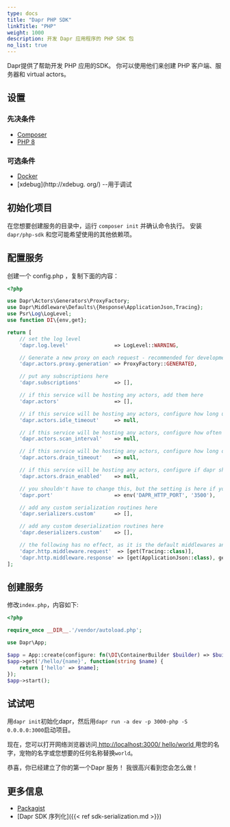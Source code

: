 ```yaml
---
type: docs
title: "Dapr PHP SDK"
linkTitle: "PHP"
weight: 1000
description: 开发 Dapr 应用程序的 PHP SDK 包
no_list: true
---
```


Dapr提供了帮助开发 PHP 应用的SDK。 你可以使用他们来创建 PHP 客户端、服务器和 virtual actors。

## 设置

### 先决条件

- [Composer](https://getcomposer.org/)
- [PHP 8](https://www.php.net/)

### 可选条件

- [Docker](https://www.docker.com/)
- [xdebug](http://xdebug. org/) --用于调试

## 初始化项目

在您想要创建服务的目录中，运行 `composer init` 并确认命令执行。 安装 `dapr/php-sdk` 和您可能希望使用的其他依赖项。

## 配置服务

创建一个 config.php ，复制下面的内容：

```php
<?php

use Dapr\Actors\Generators\ProxyFactory;
use Dapr\Middleware\Defaults\{Response\ApplicationJson,Tracing};
use Psr\Log\LogLevel;
use function DI\{env,get};

return [
    // set the log level
    'dapr.log.level'               => LogLevel::WARNING,

    // Generate a new proxy on each request - recommended for development
    'dapr.actors.proxy.generation' => ProxyFactory::GENERATED,

    // put any subscriptions here
    'dapr.subscriptions'           => [],

    // if this service will be hosting any actors, add them here
    'dapr.actors'                  => [],

    // if this service will be hosting any actors, configure how long until dapr should consider an actor idle
    'dapr.actors.idle_timeout'     => null,

    // if this service will be hosting any actors, configure how often dapr will check for idle actors 
    'dapr.actors.scan_interval'    => null,

    // if this service will be hosting any actors, configure how long dapr will wait for an actor to finish during drains
    'dapr.actors.drain_timeout'    => null,

    // if this service will be hosting any actors, configure if dapr should wait for an actor to finish
    'dapr.actors.drain_enabled'    => null,

    // you shouldn't have to change this, but the setting is here if you need to
    'dapr.port'                    => env('DAPR_HTTP_PORT', '3500'),

    // add any custom serialization routines here
    'dapr.serializers.custom'      => [],

    // add any custom deserialization routines here
    'dapr.deserializers.custom'    => [],

    // the following has no effect, as it is the default middlewares and processed in order specified
    'dapr.http.middleware.request'  => [get(Tracing::class)],
    'dapr.http.middleware.response' => [get(ApplicationJson::class), get(Tracing::class)],
];
```

## 创建服务

修改`index.php`，内容如下:

```php
<?php

require_once __DIR__.'/vendor/autoload.php';

use Dapr\App;

$app = App::create(configure: fn(\DI\ContainerBuilder $builder) => $builder->addDefinitions(__DIR__ . '/config.php'));
$app->get('/hello/{name}', function(string $name) {
    return ['hello' => $name];
});
$app->start();
```

## 试试吧

用` dapr init `初始化dapr，然后用` dapr run -a dev -p 3000-php -S 0.0.0.0:3000 `启动项目。

现在，您可以打开网络浏览器访问[ http://localhost:3000/ hello/world ](http://localhost:3000/hello/world)用您的名字，宠物的名字或您想要的任何名称替换` world `。

恭喜，你已经建立了你的第一个Dapr 服务！ 我很高兴看到您会怎么做！

## 更多信息

- [Packagist](https://packagist.org/packages/dapr/php-sdk)
- [Dapr SDK 序列化]({{< ref sdk-serialization.md >}})
